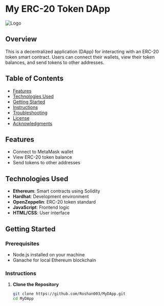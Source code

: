 # My ERC-20 Token DApp

![Logo](https://your-logo-url.com/logo.png) <!-- Add your logo URL here -->

## Overview
This is a decentralized application (DApp) for interacting with an ERC-20 token smart contract. Users can connect their wallets, view their token balances, and send tokens to other addresses.

## Table of Contents
- [Features](#features)
- [Technologies Used](#technologies-used)
- [Getting Started](#getting-started)
- [Instructions](#instructions)
- [Troubleshooting](#troubleshooting)
- [License](#license)
- [Acknowledgments](#acknowledgments)

## Features
- Connect to MetaMask wallet
- View ERC-20 token balance
- Send tokens to other addresses

## Technologies Used
- **Ethereum**: Smart contracts using Solidity
- **Hardhat**: Development environment
- **OpenZeppelin**: ERC-20 token standard
- **JavaScript**: Frontend logic
- **HTML/CSS**: User interface

## Getting Started

### Prerequisites
- Node.js installed on your machine
- Ganache for local Ethereum blockchain

### Instructions

1. **Clone the Repository**
   ```bash
   git clone https://github.com/Roshan003/MyDApp.git
   cd MyDApp
